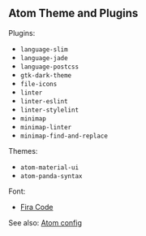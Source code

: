 ## Atom Theme and Plugins

Plugins:

- `language-slim`
- `language-jade`
- `language-postcss`
- `gtk-dark-theme`
- `file-icons`
- `linter`
- `linter-eslint`
- `linter-stylelint`
- `minimap`
- `minimap-linter`
- `minimap-find-and-replace`

Themes:

- `atom-material-ui`
- `atom-panda-syntax`

Font:

- [Fira Code](https://github.com/tonsky/FiraCode)

See also: [Atom config](./atom.cson)
